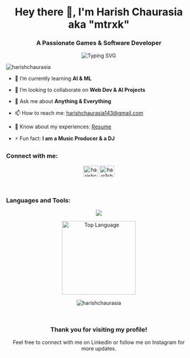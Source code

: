 <h1 align="center">Hey there 👋, I'm Harish Chaurasia aka "mtrxk"</h1>
<h3 align="center">A Passionate Games & Software Developer</h3>

<div align="center">
  <img src="https://readme-typing-svg.demolab.com?font=Fira+Code&size=37&pause=1000&color=FF9933&center=true&vCenter=true&width=435&lines=%E0%A4%A8%E0%A4%AE%E0%A4%83+%F0%9F%99%8F;Hello!+%F0%9F%99%8F;%E0%A4%A8%E0%A4%AE%E0%A4%B8%E0%A5%8D%E0%A4%A4%E0%A5%87!+%F0%9F%99%8F" alt="Typing SVG" />
</div>


<p align="left"> <img src="https://komarev.com/ghpvc/?username=harishchaurasia&label=Profile%20views&color=0e75b6&style=flat" alt="harishchaurasia" /> </p>

- 🌱 I’m currently learning **AI & ML**

- 👯 I’m looking to collaborate on **Web Dev & AI Projects**

<!-- - 👨‍💻 All of my projects are available at [My Portfolio](https://github.com/harishchaurasia) -->

- 💬 Ask me about **Anything & Everything**

- 📫 How to reach me: harishchaurasia143@gmail.com

- 📄 Know about my experiences: [Resume](https://harishchaurasia.netlify.app/assets/resume2024.pdf)

- ⚡ Fun fact: **I am a Music Producer & a DJ**

<h3 align="left">Connect with me:</h3>
<p align="center">
<a href="https://linkedin.com/in/harishchaurasia" target="_blank" ><img align="center" src="https://raw.githubusercontent.com/rahuldkjain/github-profile-readme-generator/master/src/images/icons/Social/linked-in-alt.svg" alt="harishchaurasia" height="30" width="40" /></a>
<a href="https://instagram.com/harr1shofficial" target="_blank" ><img align="center" src="https://raw.githubusercontent.com/rahuldkjain/github-profile-readme-generator/master/src/images/icons/Social/instagram.svg" alt="harr1shofficial" height="30" width="40" /></a>
</p>

<!-- Add some space -->
<br/>


<!-- Languages and Tools section with increased icon size -->
<h3 align="left">Languages and Tools:</h3>

<p align="center">
 <img src="https://skillicons.dev/icons?i=python,java,cs,cpp,javascript,typescript.html,css,react,nodejs,nextjs,aws,git,github,linux,androidstudio,xcode,figma,blender,firebase,linux,mongodb,tailwind,tensorflow,unity,unreal&perline=13" />
</p>


<!-- Align the image to the center -->
<p align="center"><img alt = "Top Language" src="https://github-readme-stats.vercel.app/api/top-langs/?username=harishchaurasia&hide=html,&title_color=5391FE&text_color=555&layout=donut" height="200px" /></p>

<p align="center"><img src="https://github-readme-streak-stats.herokuapp.com/?user=harishchaurasia&" alt="harishchaurasia" /></p>

<!-- Add a thank you section -->
<br/>
<h3 align="center">Thank you for visiting my profile!</h3>
<p align="center">Feel free to connect with me on LinkedIn or follow me on Instagram for more updates.</p>
